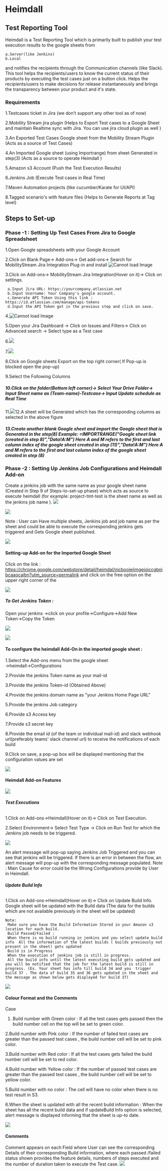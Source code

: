 # Heimdall

## Test Reporting Tool

Heimdall is a Test Reporting Tool which is primarily built to publish your test execution results to the google sheets from
 
    a.Server(like Jenkins) 
    b.Local 
  
and notifies the recipients through the Communication channels (like Slack). This tool helps the recipients/users to know the current status of their products by executing the test cases just on a button click. Helps the recipients/users to make decisions for release instantaneously  and brings the transparency between your product and it's state.

### **Requirements**
1.Testcases ticket in Jira (we don’t support any other tool as of now)

2.Mobility Stream jira plugin (Helps to  Export Test cases to a Google Sheet and  maintain Realtime sync with Jira. You can use jira cloud plugin as well )

3.An Exported Test Cases Google sheet from the Mobility Stream Plugin (Acts as a source of Test Cases)

4.An Imported Google sheet (using Importrange) from sheet Generated in step(3) (Acts as a source to operate Heimdall )

5.Amazon s3 Account (Push the Test Execution Results)

6.Jenkins Job (Execute Test cases in Real Time)

7.Maven Automation projects (like cucumber/Karate for UI/API)

8.Tagged scenario's with feature files (Helps to Generate Reports at Tag level)

## **Steps to Set-up**
### **Phase -1 : Setting Up Test Cases From Jira to Google Spreadsheet**
1.Open Google spreadsheets with your Google Account

2.Click on Blank Page→ Add-ons→ Get add-ons→ Search for MobilityStream Jira Integration Plug-in and install
![Cannot load Image](images/MobilityStream.png)

3.Click on Add-ons→ MobilityStream Jira Integration(Hover on it)→ Click on settings.

     a.Input Jira URL: https://yourcompany.atlassian.net
     b.Input Username: Your Company's google account.
     c.Generate API Token Using this link : https://id.atlassian.com/manage/api-tokens
     d.Input the API Token got in the previous step and click on save.  
4.![Cannot load Image](images/MobilityStreamSaveInfo.png)

5.Open your Jira Dashboard → Click on Issues and Filters→ Click on Advanced search → Select type as a Test case


6.![](images/AdvancedSearch.png)


7.![](images/ExportJira.png)

8.Click on Google sheets Export on the top right corner( If Pop-up is blocked open the pop-up)

9.Select the Following Columns
##### 10.Click on the folder(Bottom left corner)→ Select Your Drive Folder→ Input Sheet name as (Team-name)-Testcase→ Input Update schedule as Real Time
11.![](images/SelectColumn.png)12.A sheet will be Generated which has the corresponding columns as selected in the above figure
##### 13.Create another blank Google sheet and import the Google sheet that is Generated in the step(8)   Example: =IMPORTRANGE("Google sheet link (created in step 8)","Data!A:M") Here A and M refers to the first and last column index of the google sheet created in step (11)","Data!A:M") Here A and M refers to the first and last column index of the google sheet created in step (8) 

### **Phase -2 : Setting Up Jenkins Job Configurations and Heimdall Add-on**
Create a jenkins job with the same name as your google sheet name (Created in Step 9 of Steps-to-set-up phase) which acts as source to execute heimdall (for example: project-tmt-test is the sheet name as well as the jenkins job name ).
![](images/TMTSheet.png)


![](images/jenkinsJob.png)

Note : User can Have multiple sheets, Jenkins job and job name as per the sheet and could be able to execute the corresponding jenkins gets triggered and Gets Google sheet published.

![](images/MultipleService.png)

#### **Setting-up Add-on for the Imported Google Sheet**
Click on the link : https://chrome.google.com/webstore/detail/heimdal/nicbooiejimgejoiccgbnibcaaocaibn?utm_source=permalink and click on the free option on the upper right corner of the

![](images/HeimdallAdd-on.png)

##### **To Get Jenkins Token :**
Open your jenkins →click on your profile→Configure→Add New Token→Copy the Token

![](images/JenkinsConfigure.png)

![](images/JenkinsAddToken.png)

#### **To configure the heimdall Add-On in the imported google sheet :**
1.Select the Add-ons menu from the google sheet →heimdall→Configurations

2.Provide the jenkins Token name as your mail-id

3.Provide the jenkins Token-id (Obtained Above)

4.Provide the jenkins domain name as "your Jenkins Home Page URL"

5.Provide the jenkins Job category

6.Provide s3 Access key

7.Provide s3 secret key

8.Provide the email id (of the team or individual mail-id) and slack webhook url(preferably teams' slack channel url) to receive the notifications of each build

9.Click on save, a pop-up box will be displayed mentioning that the configuration values are set

![](images/SaveUserProperties.png)

#### Heimdall Add-on Features

![](images/Heimdall.png)

###### **Test Executions**

1.Click on Add-ons→Heimdall(Hover on it)→ Click on Test Execution.

2.Select  Environment→ Select Test Type → Click on Run Test  for which the Jenkins job needs to be triggered.

![](images/RunTest.png)

An alert message will pop-up saying Jenkins Job Triggered and you can see that jenkins will be triggered. If there is an error in between the flow, an alert message will pop-up with the corresponding message populated.
Note : Main Cause for error could be the Wrong Configurations provide by User in Heimdall.

###### **Update Build Info**

1.Click on Add-ons→Heimdall(Hover on it)→ Click on Update Build Info.
Google sheet will be updated with the Build data (The data for the builds which are not available previously in the sheet will be updated)

    Note: 
     Make sure you have the Build Information Stored in your Amazon s3 location for each build.
     Build Passed/Failed : 
     When there is no build running in jenkins and you select update build info  All the information of the latest builds ( builds previously not present in the sheet) gets updated
     Build is in Progress
     When the execution of jenkins job is still in progress. 
     All the build info until the latest executing build gets updated and you will be notified that the job for the latest build is still in progress. (Ex. Your sheet has info till build 34 and you  trigger build 37 . The data of build 35 and 36 gets updated in the sheet and the message as shown below gets displayed for build 37)

![](images/RunningJobAlert.png)

#### Colour Format and the Comments
Case 
1. Build number with Green color : If all the test cases gets passed then the build number cell on the top will be set to green color.

2.Build number with Pink color : If the number of failed test cases are greater than the passed test cases , the build number cell will be set to pink color.

3.Build number with Red color : If all the test cases gets failed the build number cell will be set to red color.

4.Build number with Yellow color : If the number of passed test cases are greater than the passed test cases , the build number cell will be set to yellow color.

5.Build number with no color : The cell will have no color when there is no test result in S3.  

6.When the sheet is updated with all the recent build information : When the sheet has all the recent build data and if updateBuild Info option is selected, alert message  is displayed informing that the sheet is up-to date.

![](images/SheetUpToDate.png)

#### Comments
Comment appears on each Field where User can see the corresponding Details of their corresponding Build information, where each passed /failed status shown provides the feature details, numbers of steps executed and the number of duration taken to execute the Test case.
![](images/Comment.png)